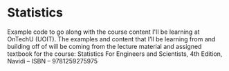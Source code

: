 # Statistics
Example code to go along with the course content I'll be learning at OnTechU (UOIT). The examples and content that I’ll be learning from and building off of will be coming from the lecture material and assigned textbook for the course: Statistics For Engineers and Scientists, 4th Edition, Navidi – ISBN – 9781259275975
